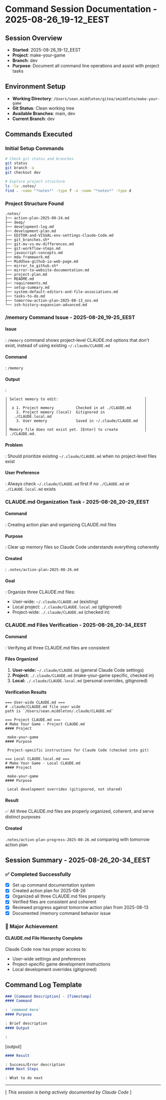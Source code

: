 # Command Session Documentation - 2025-08-26_19-12_EEST

## Session Overview

- **Started**: 2025-08-26_19-12_EEST
- **Project**: make-your-game
- **Branch**: dev
- **Purpose**: Document all command line operations and assist with project tasks

## Environment Setup

- **Working Directory**: `/Users/sean.middleton/gitea/smiddleto/make-your-game`
- **Git Status**: Clean working tree
- **Available Branches**: main, dev
- **Current Branch**: dev

## Commands Executed

### Initial Setup Commands

```bash
# Check git status and branches
git status
git branch -a
git checkout dev

# Explore project structure
ls -la .notes/
find . -name "*notes*" -type f -o -name "*notes*" -type d
```

### Project Structure Found

```shell
.notes/
├── action-plan-2025-08-24.md
├── deep/
├── development-log.md
├── development-plan.md
├── EDITOR-and-VISUAL-env-settings-Claude-Code.md
├── git_branches.sh*
├── git-mv-vs-mv-differences.md
├── git-workflow-steps.md
├── javascript-concepts.md
├── mda-framework.md
├── MiddSea-github-io-web-page.md
├── mirror_to_github.sh*
├── mirror-to-website-documentation.md
├── project-plan.md
├── README.md
├── requirements.md
├── setup-summary.md
├── system-default-editors-and-file-associations.md
├── tasks-to-do.md
├── tomorrow-action-plan-2025-08-13_ons.md
└── zsh-history-expansion-advanced.md
```

### /memory Command Issue - 2025-08-26_19-25_EEST

#### Issue

: `/memory` command shows project-level CLAUDE.md options that don't exist, instead of using existing `~/.claude/CLAUDE.md`

#### Command

: `/memory`

#### Output

:

```text
│ Select memory to edit:                                       │
│                                                              │
│  ❯ 1. Project memory          Checked in at ./CLAUDE.md      │
│    2. Project memory (local)  Gitignored in                  │
│   ./CLAUDE.local.md                                          │
│    3. User memory             Saved in ~/.claude/CLAUDE.md   │
│                                                              │
│ Memory file does not exist yet. [Enter] to create            │
│ ./CLAUDE.md.   
```

#### Problem

: Should prioritize existing `~/.claude/CLAUDE.md` when no project-level files exist

#### User Preference

: Always check `~/.claude/CLAUDE.md` first if no `./CLAUDE.md` or `./CLAUDE.local.md` exists

### CLAUDE.md Organization Task - 2025-08-26_20-29_EEST

#### Command

: Creating action plan and organizing CLAUDE.md files

#### Purpose

: Clear up memory files so Claude Code understands everything coherently

#### Created

: `.notes/action-plan-2025-08-26.md`

#### Goal

: Organize three CLAUDE.md files:

- User-wide: `~/.claude/CLAUDE.md` (existing)
- Local project: `./.claude/CLAUDE.local.md` (gitignored)
- Project-wide: `./.claude/CLAUDE.md` (checked in)

### CLAUDE.md Files Verification - 2025-08-26_20-34_EEST

#### Command

: Verifying all three CLAUDE.md files are consistent

#### Files Organized

1. **User-wide:** `~/.claude/CLAUDE.md` (general Claude Code settings)
2. **Project:** `./.claude/CLAUDE.md` (make-your-game specific, checked in)  
3. **Local:** `./.claude/CLAUDE.local.md` (personal overrides, gitignored)

#### Verification Results

```text
=== User-wide CLAUDE.md ===
# .claude/CLAUDE.md file user wide
path is `/Users/sean.middleton/.claude/CLAUDE.md`

=== Project CLAUDE.md ===  
# Make Your Game - Project CLAUDE.md
#### Project

 make-your-game
#### Purpose

 Project-specific instructions for Claude Code (checked into git)

=== Local CLAUDE.local.md ===
# Make Your Game - Local CLAUDE.md  
#### Project

 make-your-game
#### Purpose

 Local development overrides (gitignored, not shared)
```

#### Result

 ✅ All three CLAUDE.md files are properly organized, coherent, and serve distinct purposes

#### Created

 `.notes/action-plan-progress-2025-08-26.md` comparing with tomorrow action plan

## Session Summary - 2025-08-26_20-34_EEST

### ✅ Completed Successfully

- [x] Set up command documentation system
- [x] Created action plan for 2025-08-26  
- [x] Organized all three CLAUDE.md files properly
- [x] Verified files are consistent and coherent
- [x] Reviewed progress against tomorrow action plan from 2025-08-13
- [x] Documented /memory command behavior issue

### 🎯 Major Achievement

#### CLAUDE.md File Hierarchy Complete

 Claude Code now has proper access to:

- User-wide settings and preferences
- Project-specific game development instructions  
- Local development overrides (gitignored)

## Command Log Template

```markdown
### [Command Description] - [Timestamp]
#### Command

: `command here`
#### Purpose

: Brief description
#### Output

: 
```

[output]

```markdown
#### Result

: Success/Error description
#### Next Steps

: What to do next
```

---
[ *This session is being actively documented by Claude Code* ]
